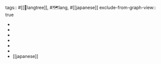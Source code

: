 tags:: #[[🌲langtree]], #🗺️lang, #[[japanese]]
exclude-from-graph-view:: true

-
-
-
-
-
-
- [[japanese]]